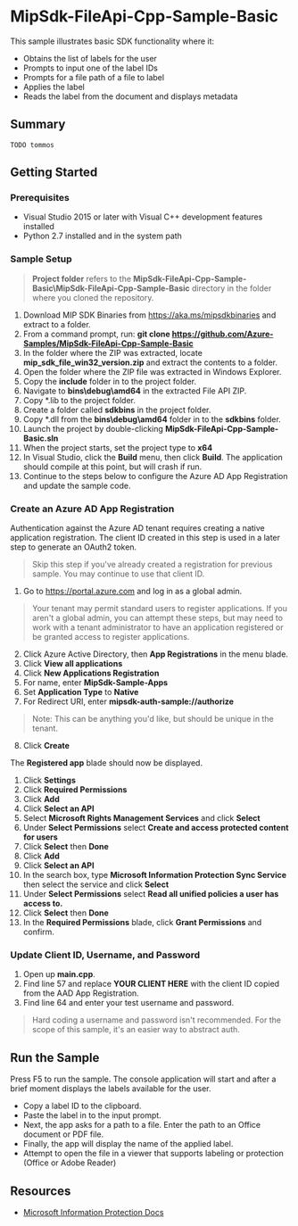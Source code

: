 # MipSdk-FileApi-Cpp-Sample-Basic

This sample illustrates basic SDK functionality where it:

- Obtains the list of labels for the user
- Prompts to input one of the label IDs
- Prompts for a file path of a file to label
- Applies the label
- Reads the label from the document and displays metadata

## Summary

`TODO tommos`

## Getting Started

### Prerequisites

- Visual Studio 2015 or later with Visual C++ development features installed
- Python 2.7 installed and in the system path

### Sample Setup

> **Project folder** refers to the **MipSdk-FileApi-Cpp-Sample-Basic\MipSdk-FileApi-Cpp-Sample-Basic** directory in the folder where you cloned the repository.

1. Download MIP SDK Binaries from https://aka.ms/mipsdkbinaries and extract to a folder.
2. From a command prompt, run: **git clone https://github.com/Azure-Samples/MipSdk-FileApi-Cpp-Sample-Basic**
3. In the folder where the ZIP was extracted, locate **mip_sdk_file_win32_version.zip** and extract the contents to a folder.
4. Open the folder where the ZIP file was extracted in Windows Explorer.
5. Copy the **include** folder in to the project folder.
6. Navigate to **bins\debug\amd64** in the extracted File API ZIP.
7. Copy *.lib to the project folder.
8. Create a folder called **sdkbins** in the project folder.
9. Copy *.dll from the **bins\debug\amd64** folder in to the **sdkbins** folder.
10. Launch the project by double-clicking **MipSdk-FileApi-Cpp-Sample-Basic.sln**
11. When the project starts, set the project type to **x64**
12. In Visual Studio, click the **Build** menu, then click **Build**. The application should compile at this point, but will crash if run.
13. Continue to the steps below to configure the Azure AD App Registration and update the sample code.

### Create an Azure AD App Registration

Authentication against the Azure AD tenant requires creating a native application registration. The client ID created in this step is used in a later step to generate an OAuth2 token.

> Skip this step if you've already created a registration for previous sample. You may continue to use that client ID.

1. Go to https://portal.azure.com and log in as a global admin.
> Your tenant may permit standard users to register applications. If you aren't a global admin, you can attempt these steps, but may need to work with a tenant administrator to have an application registered or be granted access to register applications.
2. Click Azure Active Directory, then **App Registrations** in the menu blade.
3. Click **View all applications**
4. Click **New Applications Registration**
5. For name, enter **MipSdk-Sample-Apps**
6. Set **Application Type** to **Native**
7. For Redirect URI, enter **mipsdk-auth-sample://authorize**   
  > Note: This can be anything you'd like, but should be unique in the tenant.
8. Click **Create**

The **Registered app** blade should now be displayed.

1. Click **Settings**
2. Click **Required Permissions**
3. Click **Add**
4. Click **Select an API**
5. Select **Microsoft Rights Management Services** and click **Select**
6. Under **Select Permissions** select **Create and access protected content for users**
7. Click **Select** then **Done**
8. Click **Add**
9. Click **Select an API**
10. In the search box, type **Microsoft Information Protection Sync Service** then select the service and click **Select**
11. Under **Select Permissions** select **Read all unified policies a user has access to.**
12. Click **Select** then **Done**
13. In the **Required Permissions** blade, click **Grant Permissions** and confirm.

### Update Client ID, Username, and Password

1. Open up **main.cpp**.
2. Find line 57 and replace **YOUR CLIENT HERE** with the client ID copied from the AAD App Registration.
3. Find line 64 and enter your test username and password.

> Hard coding a username and password isn't recommended. For the scope of this sample, it's an easier way to abstract auth.

## Run the Sample

Press F5 to run the sample. The console application will start and after a brief moment displays the labels available for the user.

- Copy a label ID to the clipboard.
- Paste the label in to the input prompt.
- Next, the app asks for a path to a file. Enter the path to an Office document or PDF file.
- Finally, the app will display the name of the applied label.
- Attempt to open the file in a viewer that supports labeling or protection (Office or Adobe Reader)

## Resources

- [Microsoft Information Protection Docs](https://aka.ms/mipsdkdocs)
